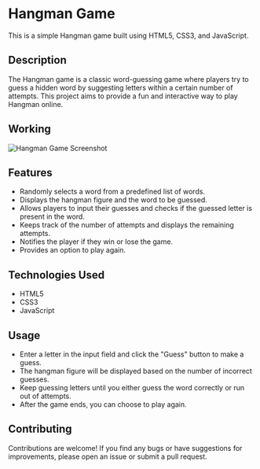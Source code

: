 # Hangman Game

This is a simple Hangman game built using HTML5, CSS3, and JavaScript.

## Description

The Hangman game is a classic word-guessing game where players try to guess a hidden word by suggesting letters within a certain number of attempts. This project aims to provide a fun and interactive way to play Hangman online.

## Working

![Hangman Game Screenshot](working.gif)

## Features

- Randomly selects a word from a predefined list of words.
- Displays the hangman figure and the word to be guessed.
- Allows players to input their guesses and checks if the guessed letter is present in the word.
- Keeps track of the number of attempts and displays the remaining attempts.
- Notifies the player if they win or lose the game.
- Provides an option to play again.

## Technologies Used

- HTML5
- CSS3
- JavaScript

## Usage

- Enter a letter in the input field and click the "Guess" button to make a guess.
- The hangman figure will be displayed based on the number of incorrect guesses.
- Keep guessing letters until you either guess the word correctly or run out of attempts.
- After the game ends, you can choose to play again.

## Contributing

Contributions are welcome! If you find any bugs or have suggestions for improvements, please open an issue or submit a pull request.
